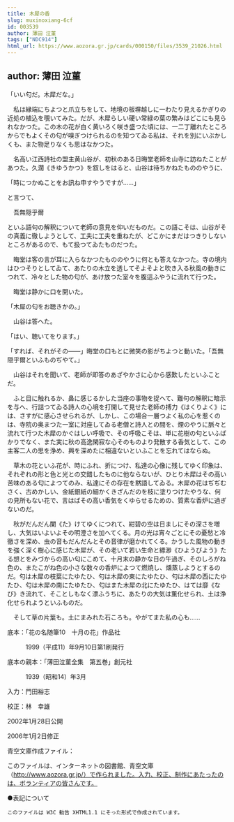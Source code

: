 ```yaml
---
title: 木犀の香
slug: muxinoxiang-6cf
id: 003539
author: 薄田 泣菫
tags: ["NDC914"]
html_url: https://www.aozora.gr.jp/cards/000150/files/3539_21026.html
---
```


## author: 薄田 泣菫

「いい匂だ。木犀だな。」

　私は縁端にちよつと爪立ちをして、地境の板塀越しに一わたり見えるかぎりの近処の植込を覗いてみた。だが、木犀らしい硬い常緑の葉の繁みはどこにも見られなかつた。この木の花が白く黄いろく咲き盛つた頃には、一二丁離れたところからでもよくその匂が嗅ぎつけられるのを知つてゐる私は、それを別にいぶかしくも、また物足りなくも思はなかつた。



　名高い江西詩社の盟主黄山谷が、初秋のある日晦堂老師を山寺に訪ねたことがあつた。久濶《きゆうかつ》を叙しをはると、山谷は待ちかねたもののやうに、

「時につかぬことをお訊ね申すやうですが……」

と言つて、

　吾無隠乎爾

といふ語句の解釈について老師の意見を仰いだものだ。この語こそは、山谷がその真義に徹しようとして、工夫に工夫を重ねたが、どこかにまだはつきりしないところがあるので、もて扱つてゐたものだつた。

　晦堂は客の言が耳に入らなかつたもののやうに何とも答えなかつた。寺の境内はひつそりとしてゐて、あたりの木立を透してそよそよと吹き入る秋風の動きにつれて、冷々とした物の匂が、あけ放つた室々を腹這ふやうに流れて行つた。

　晦堂は静かに口を開いた。

「木犀の匂をお聴きかの。」

　山谷は答へた。

「はい、聴いてをります。」

「すれば、それがその――」晦堂の口もとに微笑の影がちよつと動いた。「吾無隠乎爾といふものぢやて。」

　山谷はそれを聞いて、老師が即答のあざやかさに心から感歎したといふことだ。

　ふと目に触れるか、鼻に感じるかした当座の事物を捉へて、難句の解釈に暗示を与へ、行詰つてゐる詩人の心境を打開して見せた老師の搏力《はくりよく》には、さすがに感心させられるが、しかし、この場合一層つよく私の心を惹くのは、寺院の奥まつた一室に対座してゐる老僧と詩人との間を、煙のやうに脈々と流れて行つた木犀のかぐはしい呼吸で、その呼吸こそは、単に花樹の匂といふばかりでなく、また実に秋の高逸閑寂な心そのものより発散する香気として、この主客二人の思を浄め、興を深めたに相違ないといふことを忘れてはならぬ。

　草木の花といふ花が、時にふれ、折につけ、私達の心像に残してゆく印象は、それぞれの形と色と光との交錯したものに他ならないが、ひとり木犀はその高い苦味のある匂によつてのみ、私達にその存在を黙語してゐる。木犀の花はぢぢむさく、古めかしい、金紙銀紙の細かくきざんだのを枝に塗りつけたやうな、何の見所もない花で、言はばその高い香気をくゆらせるための、質素な香炉に過ぎないのだ。

　秋がだんだん闌《た》けてゆくにつれて、紺碧の空は日ましにその深さを増し、大気はいよいよその明澄さを加へてくる。月の光は宵々ごとにその憂愁と冷徹さを深め、虫の音もだんだんとその音律が磨かれてくる。かうした風物の動きを強く深く樹心に感じた木犀が、その老いて若い生命と縹渺《ひようびよう》たる想とをみづからの高い匂にこめて、十月末の静かな日の午過ぎ、そのしろがね色の、またこがね色の小さな数々の香炉によつて燃焼し、燻蒸しようとするのだ。匂は木犀の枝葉にたゆたひ、匂は木犀の東にたゆたひ、匂は木犀の西にたゆたひ、匂は木犀の南にたゆたひ、匂はまた木犀の北にたゆたひ、はては靡《なび》き流れて、そことしもなく漂ふうちに、あたりの大気は薫化せられ、土は浄化せられようといふものだ。

　そして草の片葉も。土にまみれた石ころも。やがてまた私の心も……













底本：「花の名随筆10　十月の花」作品社


　　　1999（平成11）年9月10日第1刷発行

底本の親本：「薄田泣菫全集　第五巻」創元社

　　　1939（昭和14）年3月

入力：門田裕志

校正：林　幸雄

2002年1月28日公開

2006年1月2日修正

青空文庫作成ファイル：

このファイルは、インターネットの図書館、青空文庫（http://www.aozora.gr.jp/）で作られました。入力、校正、制作にあたったのは、ボランティアの皆さんです。









●表記について


	このファイルは W3C 勧告 XHTML1.1 にそった形式で作成されています。